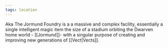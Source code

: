 ```yaml
---
tags: location
---
```

Aka The Jormund Foundry is a a massive and complex facility, essentially a single intelligent magic item the size of a stadium orbiting the Dwarven home world - [[Jormund]]- with a singular purpose of creating and improving new generations of [[Vect|Vects]].